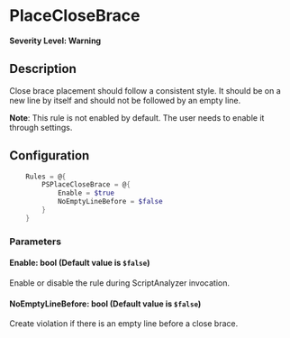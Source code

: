 ﻿# PlaceCloseBrace
**Severity Level: Warning**

## Description
Close brace placement should follow a consistent style. It should be on a new line by itself and should not be followed by an empty line.

**Note**: This rule is not enabled by default. The user needs to enable it through settings.

## Configuration
```powershell
    Rules = @{
        PSPlaceCloseBrace = @{
            Enable = $true
            NoEmptyLineBefore = $false
        }
    }
```

### Parameters

#### Enable: bool (Default value is `$false`)
Enable or disable the rule during ScriptAnalyzer invocation.

#### NoEmptyLineBefore: bool (Default value is `$false`)
Create violation if there is an empty line before a close brace.
